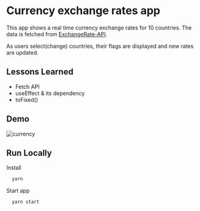 
# Currency exchange rates app

This app shows a real time currency exchange rates for 10 countries. The data is fetched from [ExchangeRate-API](https://api.exchangerate-api.com). 

As users select(change) countries, their flags are displayed and new rates are updated.



## Lessons Learned

- Fetch API
- useEffect & its dependency
- toFixed()

## Demo
![currency](currency.gif)


## Run Locally

Install

```bash
  yarn
```
Start app 
```bash
  yarn start
```


